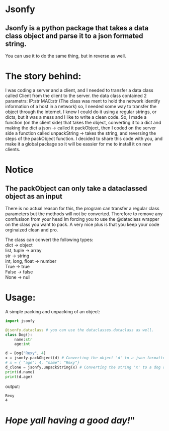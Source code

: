 # Jsonfy
## Jsonfy is a python package that takes a data class object and parse it to a json formated string.
You can use it to do the same thing, but in reverse as well.

# The story behind:
I was coding a server and a client, and I needed to transfer a data class called Client from the client to the server.
the data class contained 2 parametrs:
IP:str
MAC:str
(The class was ment to hold the network identify information of a host in a network)
so, I needed some way to transfer the object through the internet.
I knew I could do it using a regular strings, or dicts, but it was a mess and I like to write a clean code.
So, I made a function (on the client side) that takes the object, converting it to a dict and making the dict a json -> called it packObject,
then I coded on the server side a function called unpackString -> takes the string, and reversing the steps of the packObject function.
I decided to share this code with you, and make it a global package so it will be eassier for me to install it on new clients. 

# Notice
## The packObject can only take a dataclassed object as an input
There is no actual reason for this, the program can transfer a regular class parameters but the methods will not be converted.
Therefore to remove any comfusison from your head Im forcing you to use the @dataclass wrapper on the class you want to pack.
A very nice plus is that you keep your code orginaized clean and pro.

The class can convert the following types:<br>
dict ->	object<br>
list, tuple ->	array<br>
str	-> string<br>
int, long, float ->	number<br>
True ->	true<br>
False -> false<br>
None  -> null<br>

# Usage:
A simple packing and unpacking of an object:
```python
import jsonfy

@jsonfy.dataclass # you can use the dataclasses.dataclass as well.
class Dog():
    name:str
    age:int

d = Dog("Rexy", 4)
x = jsonfy.packObject(d) # Converting the object 'd' to a json formatted string.
# x = { "age": 4, "name": "Rexy"}
d_clone = jsonfy.unpackString(x) # Converting the string 'x' to a dog object
print(d.name)
print(d.age)
```
output:
```bash
Rexy
4
```

# _Hope yall having a good day!_"